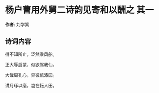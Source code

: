 # 杨户曹用外舅二诗韵见寄和以酬之  其一

**作者**: 刘学箕

## 诗词内容

得不知所止，泛然乘风船。

正大辱启蒙，似欲驾我仙。

大哉周孔心，异彼祇漆园。

讲月琢以磨，岂在耘人田。

